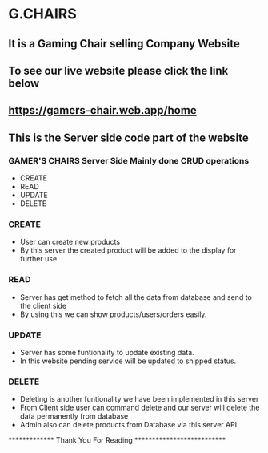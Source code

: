 # G.CHAIRS
## It is a Gaming Chair selling Company Website
## To see our live website please click the link below
## https://gamers-chair.web.app/home


## This is the Server side code part of the website


### GAMER'S CHAIRS Server Side Mainly done CRUD operations
* CREATE
* READ
* UPDATE
* DELETE

### CREATE
- User can create new products
- By this server the created product will be added to the display for further use


### READ
- Server has get method to fetch all the data from database and send to the client side
- By using this we can show products/users/orders easily.

### UPDATE
- Server has some funtionality to update existing data.
- In this website pending service will be updated to shipped status.

### DELETE
- Deleting is another funtionality we have been implemented in this server
- From Client side user can command delete and our server will delete the data permanently from database
- Admin also can delete products from Database via this server API

************* Thank You For Reading **************************